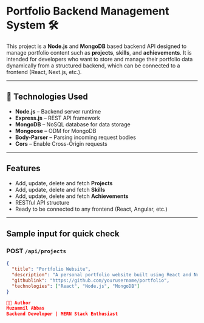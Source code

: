 # Portfolio Backend Management System 🛠️

This project is a **Node.js** and **MongoDB** based backend API designed to manage portfolio content such as **projects**, **skills**, and **achievements**. It is intended for developers who want to store and manage their portfolio data dynamically from a structured backend, which can be connected to a frontend (React, Next.js, etc.).

---

## 🔧 Technologies Used

- **Node.js** – Backend server runtime
- **Express.js** – REST API framework
- **MongoDB** – NoSQL database for data storage
- **Mongoose** – ODM for MongoDB
- **Body-Parser** – Parsing incoming request bodies
- **Cors** – Enable Cross-Origin requests

---

## Features

- Add, update, delete and fetch **Projects**
- Add, update, delete and fetch **Skills**
- Add, update, delete and fetch **Achievements**
- RESTful API structure
- Ready to be connected to any frontend (React, Angular, etc.)

---

## Sample input for quick check 

### POST `/api/projects`

```json
{
  "title": "Portfolio Website",
  "description": "A personal portfolio website built using React and Node.",
  "githublink": "https://github.com/yourusername/portfolio",
  "technologies": ["React", "Node.js", "MongoDB"]
}

👨‍💻 Author
Muzammil Abbas
Backend Developer | MERN Stack Enthusiast


